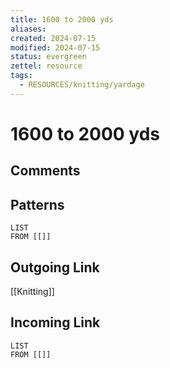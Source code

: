 ```yaml
---
title: 1600 to 2000 yds
aliases: 
created: 2024-07-15
modified: 2024-07-15
status: evergreen
zettel: resource
tags:
  - RESOURCES/knitting/yardage
---
```

# 1600 to 2000 yds
## Comments

## Patterns
```dataview
LIST
FROM [[]]
```
## Outgoing Link
[[Knitting]]
## Incoming Link
```dataview
LIST
FROM [[]]
```